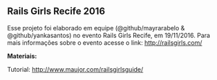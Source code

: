 ## Rails Girls Recife 2016

Esse projeto foi elaborado em equipe (@github/mayrarabelo & @github/yankasantos) no evento Rails Girls Recife, em 19/11/2016.
Para mais informações sobre o evento acesse o link: http://railsgirls.com/


<b> Materiais: </b> 

Tutorial: http://www.maujor.com/railsgirlsguide/



